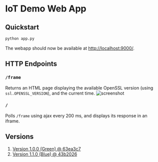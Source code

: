 # IoT Demo Web App

## Quickstart
```bash
python app.py
```

The webapp should now be available at [http://localhost:9000/](http://localhost:9000/).

## HTTP Endpoints

### `/frame`
Returns an HTML page displaying the available OpenSSL version (using `ssl.OPENSSL_VERSION`), and the current time.
![screenshot](https://user-images.githubusercontent.com/168856/94811987-c95fb000-03fe-11eb-9bb6-fe4cd2041b33.png)

### `/`
Polls `/frame` using ajax every 200 ms, and displays its response in an iframe.

## Versions

1. [Version 1.0.0 (Green) @ 63ea3c7](https://github.com/orenyomtov/iot-demo-webapp/tree/63ea3c751cf0ed8360ee51cb83e876bc07827f71)
2. [Version 1.1.0 (Blue) @ 43b2026](https://github.com/orenyomtov/iot-demo-webapp/tree/43b202630f5b392b89c7510d3dbaf199553281d5)
